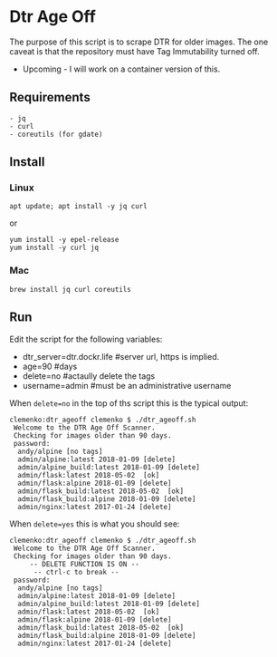 # Dtr Age Off

The purpose of this script is to scrape DTR for older images. The one caveat is that the repository must have Tag Immutability turned off. 

* Upcoming - I will work on a container version of this. 

## Requirements
    - jq
    - curl
    - coreutils (for gdate)

## Install

### Linux
```
apt update; apt install -y jq curl
```

or

```
yum install -y epel-release
yum install -y curl jq
```

### Mac
```
brew install jq curl coreutils
```

## Run
Edit the script for the following variables:

- dtr_server=dtr.dockr.life #server url, https is implied. 
- age=90 #days
- delete=no #actaully delete the tags
- username=admin #must be an administrative username

When `delete=no` in the top of ths script this is the typical output:

```
clemenko:dtr_ageoff clemenko $ ./dtr_ageoff.sh 
 Welcome to the DTR Age Off Scanner.
 Checking for images older than 90 days.
 password: 
  andy/alpine [no tags]
  admin/alpine:latest 2018-01-09 [delete] 
  admin/alpine_build:latest 2018-01-09 [delete] 
  admin/flask:latest 2018-05-02  [ok] 
  admin/flask:alpine 2018-01-09 [delete] 
  admin/flask_build:latest 2018-05-02  [ok] 
  admin/flask_build:alpine 2018-01-09 [delete] 
  admin/nginx:latest 2017-01-24 [delete] 
```

When `delete=yes` this is what you should see:

```
clemenko:dtr_ageoff clemenko $ ./dtr_ageoff.sh 
 Welcome to the DTR Age Off Scanner.
 Checking for images older than 90 days.
     -- DELETE FUNCTION IS ON --
      -- ctrl-c to break --  
 password: 
  andy/alpine [no tags]
  admin/alpine:latest 2018-01-09 [delete] 
  admin/alpine_build:latest 2018-01-09 [delete] 
  admin/flask:latest 2018-05-02  [ok] 
  admin/flask:alpine 2018-01-09 [delete] 
  admin/flask_build:latest 2018-05-02  [ok] 
  admin/flask_build:alpine 2018-01-09 [delete] 
  admin/nginx:latest 2017-01-24 [delete] 
```

